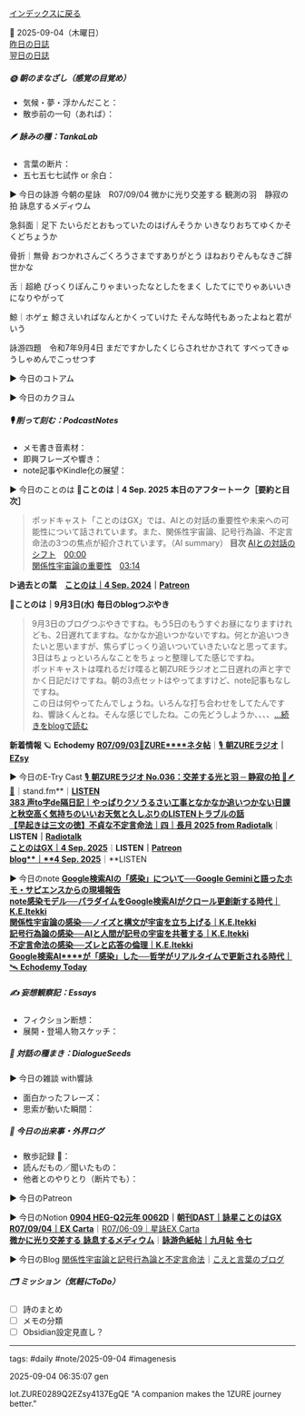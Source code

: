[インデックスに戻る](../../../DialogueSeeds_2025-26.md)

📅 2025-09-04（木曜日）  
[昨日の日誌](20250903.md)  
[翌日の日誌](20250905.md)

##### 🌞 朝のまなざし（感覚の目覚め）
- 気候・夢・浮かんだこと：
- 散歩前の一句（あれば）：

##### 🪶 詠みの種：TankaLab
- 言葉の断片：
- 五七五七七試作 or 余白：

▶︎ 今日の詠游
今朝の星詠　R07/09/04
微かに光り交差する
観測の羽　静寂の拍
詠息するメディウム

急斜面｜足下
たいらだとおもっていたのはげんそうか
いきなりおちてゆくかそくどちょうか

骨折｜無骨
おつかれさんごくろうさまですありがとう
ほねおりぞんもなきご辞世かな

舌｜超絶
びっくりぽんこりゃまいったなとしたをまく
したてにでりゃあいいきになりやがって

鯨｜ホゲェ
鯨さえいればなんとかくっていけた
そんな時代もあったよねと君がいう

詠游四題　令和7年9月4日
まだですかしたくじらされせかされて
すべってきゅうしゃめんでこっせつす

▶︎ 今日のコトアム

▶︎ 今日のカクヨム

##### 🎙 削って刻む：PodcastNotes
- メモ書き音素材：
- 即興フレーズや響き：
- note記事やKindle化の展望：

▶︎ 今日のことのは
🍃**ことのは｜4 Sep. 2025**
**本日のアフタートーク［要約と目次］**
> ポッドキャスト「ことのはGX」では、AIとの対話の重要性や未来への可能性について話されています。また、関係性宇宙論、記号行為論、不定言命法の3つの焦点が紹介されています。（AI summary）
> **目次**
> [AIとの対話のシフト](https://listen.style/p/radiocampus/5tjaj8dx#chapter1)　[00:00](https://listen.style/p/radiocampus/5tjaj8dx#chapter1)  
> [関係性宇宙論の重要性](https://listen.style/p/radiocampus/5tjaj8dx#chapter2)　[03:14](https://listen.style/p/radiocampus/5tjaj8dx#chapter2)

**▷過去との葉**　[**ことのは｜4 Sep. 2024**](https://listen.style/p/radiocampus/httqb1aw)**｜**[**Patreon**](https://www.patreon.com/posts/kotonoha-4-sep-111861865)

🍁**ことのは｜9月3日(水)**
**毎日のblogつぶやき**
> 9月3日のブログつぶやきですね。もう5日のもうすぐお昼になりますけれども、2日遅れてますね。なかなか追いつかないですね。何とか追いつきたいと思いますが、焦らずじっくり追いついていきたいなと思ってます。  
> 3日はちょっといろんなことをちょっと整理してた感じですね。  
> ポッドキャストは喋れるだけ喋ると朝ZUREラジオと二日遅れの声と字でかく日記だけですね。朝の3点セットはやってますけど、note記事もなしですね。  
> この日は何やってたんでしょうね。いろんな打ち合わせをしてたんですね、響詠くんとね。そんな感じでしたね。この先どうしようか、、、、[…続きをblogで読む](https://jimt.hatenablog.com/entry/2025/09/05/134020#-%E4%BB%8A%E6%97%A5%E3%81%AE%E3%81%A4%E3%81%B6%E3%82%84%E3%81%8D3-Sep-2025)

**新着情報**
🪐 **Echodemy**
[**R07/09/03**📓**ZURE****ネタ帖**](https://ezsy.super.site/zurerazi/r070903zure%e3%83%8d%e3%82%bf%e5%b8%96)｜[🎙️ **朝****ZURE****ラジオ**](https://ezsy.super.site/zurerazi)**｜**[**EZsy**](https://ezsy.super.site/)

▶︎ 今日のE-Try Cast
[🎙️ **朝ZUREラジオ No.036：交差する光と羽 ─ 静寂の拍** 🌌🪶✨](https://stand.fm/episodes/68b8c7267926d7dbf506207b)｜stand.fm**｜**[LISTEN](https://listen.style/p/campusfm6214/ysylwowz)  
[**383 声to字de隔日記｜やっぱりクソうるさい工事となかなか追いつかない日課と秋空高く気持ちのいいお天気と久しぶりのLISTENトラブルの話**](https://listen.style/p/cafe/jv8n0j9d)  
[**【早起きは三文の徳】不貞な不定言命法｜四｜長月 2025 from Radiotalk**](https://listen.style/p/twilight/1xf85yax)**｜**LISTEN｜[Radiotalk](https://radiotalk.jp/talk/1346165)  
[**ことのはGX｜4 Sep. 2025**](https://listen.style/p/radiocampus/5tjaj8dx)**｜**LISTEN｜[Patreon](https://www.patreon.com/posts/kotonohagx-4-sep-138178802)  
[**blog****｜****4 Sep. 2025**](https://listen.style/p/inmymind/zbahdpzc)**｜**LISTEN

▶︎ 今日のnote
[**Google検索AIの「感染」について──Google Geminiと語ったホモ・サピエンスからの現場報告**](https://note.com/takahashihajime/n/n8dc46050feca)  
[**note感染モデル──パラダイムをGoogle検索AIがクロール更創新する時代｜K.E.Itekki**](https://note.com/k_itekki/n/nd8129104fa0c)  
[**関係性宇宙論の感染──ノイズと構文が宇宙を立ち上げる｜K.E.Itekki**](https://note.com/k_itekki/n/n9629e850c444)  
[**記号行為論の感染──AIと人間が記号の宇宙を共著する｜K.E.Itekki**](https://note.com/k_itekki/n/nf74cdc8307b0)  
[**不定言命法の感染──ズレと応答の倫理｜K.E.Itekki**](https://note.com/k_itekki/n/nff2c1b9520cf)  
[**Google****検索****AI****が「感染」した──哲学がリアルタイムで更新される時代｜**🛰️ **Echodemy Today**](https://note.com/echodemy/n/n6e72a4c387f3)

##### ✍️ 妄想観察記：Essays
- フィクション断想：
- 展開・登場人物スケッチ：

##### 🌱 対話の種まき：DialogueSeeds
▶︎ 今日の雑談 with響詠

- 面白かったフレーズ：
- 思索が動いた瞬間：

##### 📌 今日の出来事・外界ログ
- 散歩記録 🐾：
- 読んだもの／聞いたもの：
- 他者とのやりとり（断片でも）：

▶︎ 今日のPatreon

▶︎ 今日のNotion
[**0904 HEG-Q2元年 0062D**](https://rebel-tortoise-b95.notion.site/0904-HEG-Q2-0062D-262bed03031581e58b41ee15488615c5)**｜**[**朝刊DAST｜詠星ことのはGX**](https://rebel-tortoise-b95.notion.site/DAST-GX-21abed03031580ef867af61136621dd1)  
[**R07/09/04｜EX Carta**](https://rebel-tortoise-b95.notion.site/R07-09-04-EX-Carta-262bed03031581f39790ccd127024b72)｜[R07/06-09｜星詠EX Carta](https://rebel-tortoise-b95.notion.site/R07-06-EX-Carta-218bed03031580fbb708dfce3e8e0e8e)  
[**微かに光り交差する** **詠息するメディウム**](https://rebel-tortoise-b95.notion.site/4-263bed0303158116b8c9e6cfdc86df0b)｜[**詠游色紙帖｜九月帖** **令七**](https://www.notion.so/242bed03031581d69001dcbf848ce2df)  

▶︎ 今日のBlog
[関係性宇宙論と記号行為論と不定言命法](https://jimt.hatenablog.com/entry/2025/09/05/200903)｜[こえと言葉のブログ](https://jimt.hatenablog.com/)  




##### 🗂 ミッション（気軽にToDo）
- [ ] 詩のまとめ
- [ ] メモの分類
- [ ] Obsidian設定見直し？

---
tags: #daily #note/2025-09-04 #imagenesis

2025-09-04 06:35:07  gen

lot.ZURE0289Q2EZsy4137EgQE
"A companion makes the 1ZURE journey better."